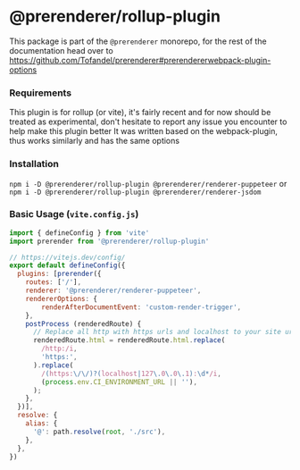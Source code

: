 # @prerenderer/rollup-plugin

This package is part of the `@prerenderer` monorepo, for the rest of the documentation head over to https://github.com/Tofandel/prerenderer#prerendererwebpack-plugin-options

### Requirements
This plugin is for rollup (or vite), it's fairly recent and for now should be treated as experimental, don't hesitate to report any issue you encounter to help make this plugin better
It was written based on the webpack-plugin, thus works similarly and has the same options

### Installation
`npm i -D @prerenderer/rollup-plugin @prerenderer/renderer-puppeteer`
or
`npm i -D @prerenderer/rollup-plugin @prerenderer/renderer-jsdom`

### Basic Usage (`vite.config.js`)
```js
import { defineConfig } from 'vite'
import prerender from '@prerenderer/rollup-plugin'

// https://vitejs.dev/config/
export default defineConfig({
  plugins: [prerender({
    routes: ['/'],
    renderer: '@prerenderer/renderer-puppeteer',
    rendererOptions: {
        renderAfterDocumentEvent: 'custom-render-trigger',
    },
    postProcess (renderedRoute) {
      // Replace all http with https urls and localhost to your site url
      renderedRoute.html = renderedRoute.html.replace(
        /http:/i,
        'https:',
      ).replace(
        /(https:\/\/)?(localhost|127\.0\.0\.1):\d*/i,
        (process.env.CI_ENVIRONMENT_URL || ''),
      );
    },
  })],
  resolve: {
    alias: {
      '@': path.resolve(root, './src'),
    },
  },
})

```
